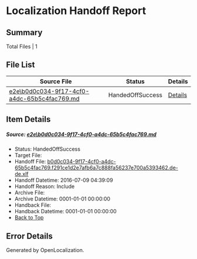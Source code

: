 # <a name='report-top'></a> Localization Handoff Report

## Summary
 Total Files | 1

## File List
 Source File | Status | Details 
 ----------- | ------ | ------- 
 [e2e\b0d0c034-9f17-4cf0-a4dc-65b5c4fac769.md](https://github.com/OpenLocalizationTestOrg/oltest/blob/21f53947b574679de0ca2126458701292bc18f68/e2e/b0d0c034-9f17-4cf0-a4dc-65b5c4fac769.md) | HandedOffSuccess | [Details](#ccb97ff9ca2ac93cb537ec13d0dd24f0c055e7b76)

## Item Details
##### <a name='ccb97ff9ca2ac93cb537ec13d0dd24f0c055e7b76'></a> Source: [e2e\b0d0c034-9f17-4cf0-a4dc-65b5c4fac769.md](https://github.com/OpenLocalizationTestOrg/oltest/blob/21f53947b574679de0ca2126458701292bc18f68/e2e/b0d0c034-9f17-4cf0-a4dc-65b5c4fac769.md)
* Status: HandedOffSuccess
* Target File: 
* Handoff File: [b0d0c034-9f17-4cf0-a4dc-65b5c4fac769.f291ce1d2e7afb6a7c888fa56237e700a5393462.de-de.xlf](https://github.com/OpenLocalizationTestOrg/olhandoff-e2e/blob/8575cd515065ec303ae6567b0566820211108ef7/ol-handoff/OpenLocalizationTestOrg/oltest-dede-fly/ci/ht/b0d0c034-9f17-4cf0-a4dc-65b5c4fac769.f291ce1d2e7afb6a7c888fa56237e700a5393462.de-de.xlf)
* Handoff Datetime: 2016-07-09 04:39:09
* Handoff Reason: Include
* Archive File: 
* Archive Datetime: 0001-01-01 00:00:00
* Handback File: 
* Handback Datetime: 0001-01-01 00:00:00
* [Back to Top](#report-top)


## Error Details

Generated by OpenLocalization.
